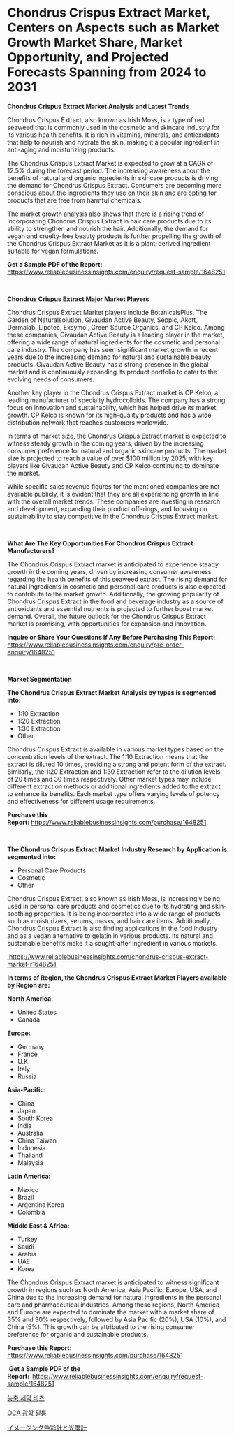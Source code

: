<p><h1>Chondrus Crispus Extract Market, Centers on Aspects such as Market Growth Market Share, Market Opportunity, and Projected Forecasts Spanning from 2024 to 2031</h1></p><p><strong>Chondrus Crispus Extract Market Analysis and Latest Trends</strong></p>
<p><p>Chondrus Crispus Extract, also known as Irish Moss, is a type of red seaweed that is commonly used in the cosmetic and skincare industry for its various health benefits. It is rich in vitamins, minerals, and antioxidants that help to nourish and hydrate the skin, making it a popular ingredient in anti-aging and moisturizing products.</p><p>The Chondrus Crispus Extract Market is expected to grow at a CAGR of 12.5% during the forecast period. The increasing awareness about the benefits of natural and organic ingredients in skincare products is driving the demand for Chondrus Crispus Extract. Consumers are becoming more conscious about the ingredients they use on their skin and are opting for products that are free from harmful chemicals.</p><p>The market growth analysis also shows that there is a rising trend of incorporating Chondrus Crispus Extract in hair care products due to its ability to strengthen and nourish the hair. Additionally, the demand for vegan and cruelty-free beauty products is further propelling the growth of the Chondrus Crispus Extract Market as it is a plant-derived ingredient suitable for vegan formulations.</p></p>
<p><strong>Get a Sample PDF of the Report:&nbsp;</strong> <a href="https://www.reliablebusinessinsights.com/enquiry/request-sample/1648251">https://www.reliablebusinessinsights.com/enquiry/request-sample/1648251</a></p>
<p>&nbsp;</p>
<p><strong>Chondrus Crispus Extract Major Market Players</strong></p>
<p><p>Chondrus Crispus Extract Market players include BotanicalsPlus, The Garden of Naturalsolution, Givaudan Active Beauty, Seppic, Akott, Dermalab, Lipotec, Exsymol, Green Source Organics, and CP Kelco. Among these companies, Givaudan Active Beauty is a leading player in the market, offering a wide range of natural ingredients for the cosmetic and personal care industry. The company has seen significant market growth in recent years due to the increasing demand for natural and sustainable beauty products. Givaudan Active Beauty has a strong presence in the global market and is continuously expanding its product portfolio to cater to the evolving needs of consumers.</p><p>Another key player in the Chondrus Crispus Extract market is CP Kelco, a leading manufacturer of specialty hydrocolloids. The company has a strong focus on innovation and sustainability, which has helped drive its market growth. CP Kelco is known for its high-quality products and has a wide distribution network that reaches customers worldwide.</p><p>In terms of market size, the Chondrus Crispus Extract market is expected to witness steady growth in the coming years, driven by the increasing consumer preference for natural and organic skincare products. The market size is projected to reach a value of over $100 million by 2025, with key players like Givaudan Active Beauty and CP Kelco continuing to dominate the market.</p><p>While specific sales revenue figures for the mentioned companies are not available publicly, it is evident that they are all experiencing growth in line with the overall market trends. These companies are investing in research and development, expanding their product offerings, and focusing on sustainability to stay competitive in the Chondrus Crispus Extract market.</p></p>
<p>&nbsp;</p>
<p><strong>What Are The Key Opportunities For Chondrus Crispus Extract Manufacturers?</strong></p>
<p><p>The Chondrus Crispus Extract market is anticipated to experience steady growth in the coming years, driven by increasing consumer awareness regarding the health benefits of this seaweed extract. The rising demand for natural ingredients in cosmetic and personal care products is also expected to contribute to the market growth. Additionally, the growing popularity of Chondrus Crispus Extract in the food and beverage industry as a source of antioxidants and essential nutrients is projected to further boost market demand. Overall, the future outlook for the Chondrus Crispus Extract market is promising, with opportunities for expansion and innovation.</p></p>
<p><strong>Inquire or Share Your Questions If Any Before Purchasing This Report:</strong> <a href="https://www.reliablebusinessinsights.com/enquiry/pre-order-enquiry/1648251">https://www.reliablebusinessinsights.com/enquiry/pre-order-enquiry/1648251</a></p>
<p>&nbsp;</p>
<p><strong>Market Segmentation</strong></p>
<p><strong>The Chondrus Crispus Extract Market Analysis by types is segmented into:</strong></p>
<p><ul><li>1:10 Extraction</li><li>1:20 Extraction</li><li>1:30 Extraction</li><li>Other</li></ul></p>
<p><p>Chondrus Crispus Extract is available in various market types based on the concentration levels of the extract. The 1:10 Extraction means that the extract is diluted 10 times, providing a strong and potent form of the extract. Similarly, the 1:20 Extraction and 1:30 Extraction refer to the dilution levels of 20 times and 30 times respectively. Other market types may include different extraction methods or additional ingredients added to the extract to enhance its benefits. Each market type offers varying levels of potency and effectiveness for different usage requirements.</p></p>
<p><strong>Purchase this Report:&nbsp;</strong><a href="https://www.reliablebusinessinsights.com/purchase/1648251">https://www.reliablebusinessinsights.com/purchase/1648251</a></p>
<p>&nbsp;</p>
<p><strong>The Chondrus Crispus Extract Market Industry Research by Application is segmented into:</strong></p>
<p><ul><li>Personal Care Products</li><li>Cosmetic</li><li>Other</li></ul></p>
<p><p>Chondrus Crispus Extract, also known as Irish Moss, is increasingly being used in personal care products and cosmetics due to its hydrating and skin-soothing properties. It is being incorporated into a wide range of products such as moisturizers, serums, masks, and hair care items. Additionally, Chondrus Crispus Extract is also finding applications in the food industry and as a vegan alternative to gelatin in various products. Its natural and sustainable benefits make it a sought-after ingredient in various markets.</p></p>
<p><a href="https://www.reliablebusinessinsights.com/chondrus-crispus-extract-market-r1648251">&nbsp;https://www.reliablebusinessinsights.com/chondrus-crispus-extract-market-r1648251</a></p>
<p><strong>In terms of Region, the Chondrus Crispus Extract Market Players available by Region are:</strong></p>
<p>
    <p> <strong> North America: </strong>
        <ul>
            <li>United States</li>
            <li>Canada</li>
        </ul>
        </p> 
    <p> <strong> Europe: </strong>
        <ul>
            <li>Germany</li>
            <li>France</li>
            <li>U.K.</li>
            <li>Italy</li>
            <li>Russia</li>
        </ul>
        </p> 
    <p> <strong> Asia-Pacific: </strong>
        <ul>
            <li>China</li>
            <li>Japan</li>
            <li>South Korea</li>
            <li>India</li>
            <li>Australia</li>
            <li>China Taiwan</li>
            <li>Indonesia</li>
            <li>Thailand</li>
            <li>Malaysia</li>
        </ul>
        </p> 
    <p> <strong> Latin America: </strong>
        <ul>
            <li>Mexico</li>
            <li>Brazil</li>
            <li>Argentina Korea</li>
            <li>Colombia</li>
        </ul>
        </p> 
    <p> <strong> Middle East & Africa: </strong>
        <ul>
            <li>Turkey</li>
            <li>Saudi</li>
            <li>Arabia</li>
            <li>UAE</li>
            <li>Korea</li>
        </ul>
    </p>
    </p>
<p><p>The Chondrus Crispus Extract market is anticipated to witness significant growth in regions such as North America, Asia Pacific, Europe, USA, and China due to the increasing demand for natural ingredients in the personal care and pharmaceutical industries. Among these regions, North America and Europe are expected to dominate the market with a market share of 35% and 30% respectively, followed by Asia Pacific (20%), USA (10%), and China (5%). This growth can be attributed to the rising consumer preference for organic and sustainable products.</p></p>
<p><strong>Purchase this Report: </strong><a href="https://www.reliablebusinessinsights.com/purchase/1648251">https://www.reliablebusinessinsights.com/purchase/1648251</a></p>
<p>&nbsp;<strong>Get a Sample PDF of the Report:&nbsp;&nbsp;</strong><a href="https://www.reliablebusinessinsights.com/enquiry/request-sample/1648251">https://www.reliablebusinessinsights.com/enquiry/request-sample/1648251</a></p>
<p><strong></strong></p>
<p><p><a href="https://medium.com/@jordanilliamson678678_12326/%EC%A7%91%EC%A4%91%EC%84%B8%EC%A0%9C-%EB%B9%84%EC%A6%88-%EC%8B%9C%EC%9E%A5-%EB%B6%84%EC%84%9D-%EA%B8%80%EB%A1%9C%EB%B2%8C-%EC%82%B0%EC%97%85-%EC%A0%84%EB%A7%9D-%EB%B0%8F-%EC%98%88%EC%B8%A1-2024%EB%85%84%EB%B6%80%ED%84%B0-2031%EB%85%84-c86133291595">농축 세탁 비즈</a></p><p><a href="https://medium.com/@jewelmohr02/oca-%EA%B4%91%ED%95%99-%ED%95%84%EB%A6%84-%EC%8B%9C%EC%9E%A5-%EB%B3%B4%EA%B3%A0%EC%84%9C%EB%8A%94-%EC%9D%B4-%EC%8B%9C%EC%9E%A5%EC%9D%98-%EC%B5%9C%EC%8B%A0-%ED%8A%B8%EB%A0%8C%EB%93%9C%EC%99%80-%EC%84%B1%EC%9E%A5-%EA%B8%B0%ED%9A%8C%EB%A5%BC-%EB%B3%B4%EC%97%AC%EC%A4%8D%EB%8B%88%EB%8B%A4-2319952fff56">OCA 광학 필름</a></p><p><a href="https://medium.com/@jordymiller39/%E3%82%A4%E3%83%A1%E3%83%BC%E3%82%B8%E3%83%B3%E3%82%B0%E3%82%AB%E3%83%A9%E3%83%AA%E3%83%A1%E3%83%BC%E3%82%BF%E3%83%BC-%E5%88%86%E5%85%89%E5%85%89%E5%BA%A6%E8%A8%88%E3%81%AE%E5%B8%82%E5%A0%B4%E5%88%86%E6%9E%90%E3%81%A82024%E5%B9%B4%E3%81%8B%E3%82%892031%E5%B9%B4%E3%81%BE%E3%81%A7%E3%81%AE%E4%BA%88%E6%B8%AC%E3%82%B5%E3%82%A4%E3%82%BA-30fe6aa84b53">イメージング色彩計と光度計</a></p></p>